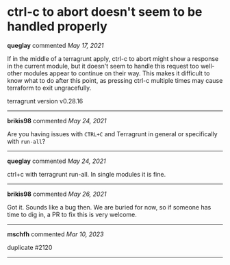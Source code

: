# ctrl-c to abort doesn't seem to be handled properly

**queglay** commented *May 17, 2021*

If in the middle of a terragrunt apply, ctrl-c to abort might show a response in the current module, but it doesn't seem to handle this request too well- other modules appear to continue on their way.  This makes it difficult to know what to do after this point, as pressing ctrl-c multiple times may cause terraform to exit ungracefully.

terragrunt version v0.28.16
<br />
***


**brikis98** commented *May 24, 2021*

Are you having issues with `CTRL+C` and Terragrunt in general or specifically with `run-all`?
***

**queglay** commented *May 24, 2021*

ctrl+c with terragrunt run-all.  In single modules it is fine.
***

**brikis98** commented *May 26, 2021*

Got it. Sounds like a bug then. We are buried for now, so if someone has time to dig in, a PR to fix this is very welcome.
***

**mschfh** commented *Mar 10, 2023*

duplicate #2120
***

